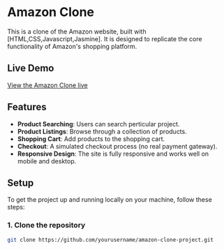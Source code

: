 # Amazon Clone

This is a clone of the Amazon website, built with [HTML,CSS,Javascript,Jasmine]. It is designed to replicate the core functionality of Amazon's shopping platform.

## Live Demo

[View the Amazon Clone live](https://amazon-clone-project-by-aliarshadkhan.netlify.app/)

## Features

- **Product Searching**: Users can search perticular project.
- **Product Listings**: Browse through a collection of products.
- **Shopping Cart**: Add products to the shopping cart.
- **Checkout**: A simulated checkout process (no real payment gateway).
- **Responsive Design**: The site is fully responsive and works well on mobile and desktop.

## Setup

To get the project up and running locally on your machine, follow these steps:

### 1. Clone the repository
```bash
git clone https://github.com/yourusername/amazon-clone-project.git
